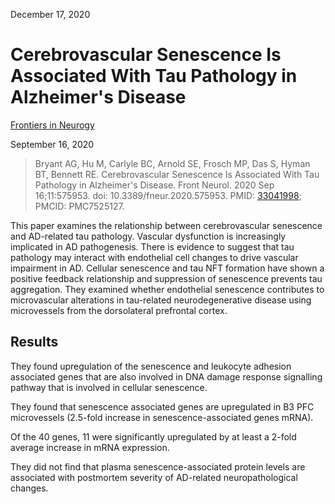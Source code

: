 December 17, 2020

# Cerebrovascular Senescence Is Associated With Tau Pathology in Alzheimer's Disease

[Frontiers in Neurogy](https://doi.org/10.3389/fneur.2020.575953)

September 16, 2020

> Bryant AG, Hu M, Carlyle BC, Arnold SE, Frosch MP, Das S, Hyman BT, Bennett
> RE. Cerebrovascular Senescence Is Associated With Tau Pathology in Alzheimer's
> Disease. Front Neurol. 2020 Sep 16;11:575953. doi: 10.3389/fneur.2020.575953.
> PMID: [33041998](https://pubmed.ncbi.nlm.nih.gov/33041998); PMCID: PMC7525127.

This paper examines the relationship between cerebrovascular senescence and
AD-related tau pathology. Vascular dysfunction is increasingly implicated in AD
pathogenesis. There is evidence to suggest that tau pathology may interact with
endothelial cell changes to drive vascular impairment in AD. Cellular senescence
and tau NFT formation have shown a positive feedback relationship and
suppression of senescence prevents tau aggregation. They examined whether
endothelial senescence contributes to microvascular alterations in tau-related
neurodegenerative disease using microvessels from the dorsolateral prefrontal
cortex.

## Results

They found upregulation of the senescence and leukocyte adhesion associated
genes that are also involved in DNA damage response signalling pathway that is
involved in cellular senescence.

They found that senescence associated genes are upregulated in B3 PFC
microvessels (2.5-fold increase in senescence-associated genes mRNA).

Of the 40 genes, 11 were significantly upregulated by at least a 2-fold average
increase in mRNA expression.

They did not find that plasma senescence-associated protein levels are
associated with postmortem severity of AD-related neuropathological changes.
